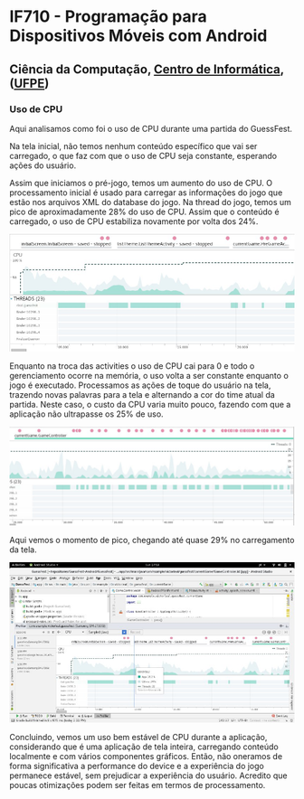 # IF710 - Programação para Dispositivos Móveis com Android

## Ciência da Computação, [Centro de Informática](http://www.cin.ufpe.br), ([UFPE](http://www.ufpe.br))

### Uso de CPU

Aqui analisamos como foi o uso de CPU durante uma partida do GuessFest.

Na tela inicial, não temos nenhum conteúdo específico que vai ser carregado, o que faz com que o uso de CPU seja constante, esperando ações do usuário.

Assim que iniciamos o pré-jogo, temos um aumento do uso de CPU. O processamento inicial é usado para carregar as informações do jogo que estão nos arquivos XML do database do jogo. Na thread do jogo, temos um pico de aproximadamente 28% do uso de CPU. Assim que o conteúdo é carregado, o uso de CPU estabiliza novamente por volta dos 24%. 

![alt text](https://github.com/VictorLealdeAlmeida/GuessFest-Android/blob/master/Mockup/cpu1.jpeg)

Enquanto na troca das activities o uso de CPU cai para 0 e todo o gerenciamento ocorre na memória, o uso volta a ser constante enquanto o jogo é executado. Processamos as ações de toque do usuário na tela, trazendo novas palavras para a tela e alternando a cor do time atual da partida. Neste caso, o custo da CPU varia muito pouco, fazendo com que a aplicação não ultrapasse os 25% de uso.

![alt text](https://github.com/VictorLealdeAlmeida/GuessFest-Android/blob/master/Mockup/cpu2.jpeg)

Aqui vemos o momento de pico, chegando até quase 29% no carregamento da tela.

![alt text](https://github.com/VictorLealdeAlmeida/GuessFest-Android/blob/master/cpu3.jpeg)

Concluindo, vemos um uso bem estável de CPU durante a aplicação, considerando que é uma aplicação de tela inteira, carregando conteúdo localmente e com vários componentes gráficos. Então, não oneramos de forma significativa a performance do device e a experiência do jogo permanece estável, sem prejudicar a experiência do usuário. Acredito que poucas otimizações podem ser feitas em termos de processamento.
